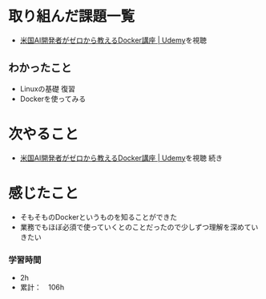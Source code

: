 # 取り組んだ課題一覧
- [米国AI開発者がゼロから教えるDocker講座 \| Udemy](https://www.udemy.com/course/aidocker/)を視聴

## わかったこと
- Linuxの基礎 復習
- Dockerを使ってみる

# 次やること
- [米国AI開発者がゼロから教えるDocker講座 \| Udemy](https://www.udemy.com/course/aidocker/)を視聴 続き

# 感じたこと
- そもそものDockerというものを知ることができた
- 業務でもほぼ必須で使っていくとのことだったので少しずつ理解を深めていきたい

### 学習時間
- 2h
- 累計：　106h